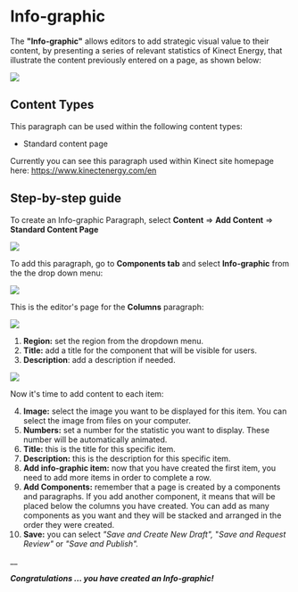 # Info-graphic

The **"Info-graphic"** allows editors to add strategic visual value to their content, by presenting a series of relevant statistics of Kinect Energy, that illustrate the content previously entered on a page, as shown below:

![](https://blobscdn.gitbook.com/v0/b/gitbook-28427.appspot.com/o/assets%2F-LLjYtHePCsCaZ9F3NOs%2F-LMmX2_HsYcrczkpbeYs%2F-LMmXPhtFLXllgH48B9S%2FInfo_graphic_view.png?alt=media&token=a57255f0-5309-49a0-85eb-5f2efc3ef308)

## Content Types <a id="content-types"></a>

This paragraph can be used within the following content types:

* Standard content page

Currently you can see this paragraph used within Kinect site homepage here: https://www.kinectenergy.com/en

## Step-by-step guide <a id="step-by-step-guide"></a>

To create an Info-graphic Paragraph, select **Content** =&gt; **Add Content** =&gt; **Standard Content Page**

![](https://blobscdn.gitbook.com/v0/b/gitbook-28427.appspot.com/o/assets%2F-LLjYtHePCsCaZ9F3NOs%2F-LM2eE8LU6bsbB9fA1Sc%2F-LM2eP0KF4d-kotXwdEv%2FGen_admin_SCP.png?alt=media&token=7c3dce9b-1da1-4243-8bf3-ab3e53a52c2d)

To add this paragraph, go to **Components tab** and select **Info-graphic** from the the drop down menu:

![](https://blobscdn.gitbook.com/v0/b/gitbook-28427.appspot.com/o/assets%2F-LLjYtHePCsCaZ9F3NOs%2F-LMlJW8riS_0RGE0bACw%2F-LMlS1oc3CA9hjSroXo2%2Ffeatured_block_back.png?alt=media&token=81337c52-d2cb-46c9-a550-da7438089e9a)

This is the editor's page for the **Columns** paragraph:

![](https://blobscdn.gitbook.com/v0/b/gitbook-28427.appspot.com/o/assets%2F-LLjYtHePCsCaZ9F3NOs%2F-LONagf1LaTXGfZ5FfRX%2F-LONfE6Bn0m_xxArIua1%2FInfo_graphic_form_1-01.png?alt=media&token=7638f289-fa8f-4775-abf3-13ca9c981ec8)

 1. **Region:** set the region from the dropdown menu.   
2. **Title:** add a title for the component that will be visible for users.   
3. **Description**: add a description if needed.

![](https://blobscdn.gitbook.com/v0/b/gitbook-28427.appspot.com/o/assets%2F-LLjYtHePCsCaZ9F3NOs%2F-LONagf1LaTXGfZ5FfRX%2F-LONgCo0dc7MiOivneAT%2Finfo_graphic_form_2-01.png?alt=media&token=b028a717-da28-4607-a9fb-a8eeb2ae8eec)

Now it's time to add content to each item:

 4. **Image:** select the image you want to be displayed for this item. You can select the image from files on your computer.   
5. **Numbers:** set a number for the statistic you want to display. These number will be automatically animated.   
6. **Title:** this is the title for this specific item.   
7. **Description:** this is the description for this specific item.   
8. **Add info-graphic item:** now that you have created the first item, you need to add more items in order to complete a row.   
9. **Add Components:** remember that a page is created by a components and paragraphs. If you add another component, it means that will be placed below the columns you have created. You can add as many components as you want and they will be stacked and arranged in the order they were created.   
10. **Save:** you can select _"Save and Create New Draft",_ "_Save and Request Review"_ or _"Save and Publish"._

\_\_

_**Congratulations ... you have created an Info-graphic!**_




